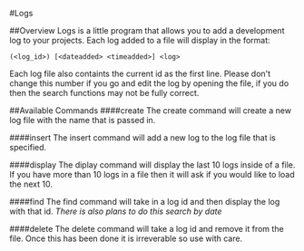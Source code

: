 #Logs

##Overview
Logs is a little program that allows you to add a development log to your projects. Each log added to a file will display in the format:
	
	(<log_id>) [<dateadded> <timeadded>] <log> 

Each log file also containts the current id as the first line. Please don't change this number if you go and edit the log by opening the file, if you do then the search functions may not be fully correct.

##Available Commands
####create
The create command will create a new log file with the name that is passed in. 

####insert
The insert command will add a new log to the log file that is specified.

####display
The diplay command will display the last 10 logs inside of a file. If you have more than 10 logs in a file then it will ask if you would like to load the next 10.

####find
The find command will take in a log id and then display the log with that id. _There is also plans to do this search by date_

####delete
The delete command will take a log id and remove it from the file. Once this has been done it is irreverable so use with care.

 